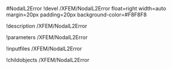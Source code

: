 <!-- MOOSE Object Documentation Stub: Remove this when content is added. -->
#NodalL2Error
!devel /XFEM/NodalL2Error float=right width=auto margin=20px padding=20px background-color=#F8F8F8

!description /XFEM/NodalL2Error

!parameters /XFEM/NodalL2Error

!inputfiles /XFEM/NodalL2Error

!childobjects /XFEM/NodalL2Error
